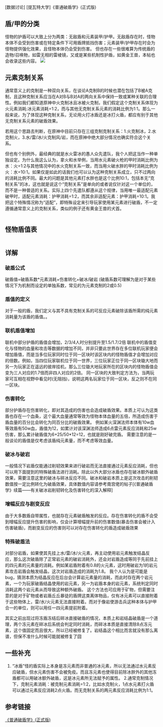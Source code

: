 [数据讨论] [提瓦特大学]《普通破盾学》(正式版)

## 盾/甲的分类
怪物的护盾可以大致上分为两类：无敌盾和元素装甲/护甲。无敌盾存在时，怪物本体不会受到伤害或在特定条件下可用盾牌抵挡伤害；元素装甲/护甲存在时会为怪物提供强化效果，且怪物本体仍会受到伤害。
但也存在一些很难算为传统盾的造物/召唤物，如雷无相的雷棱镜，又或是某些机制性护盾，如黄金王兽，本帖也会收录这些内容。
![](https://api2.mubu.com/v3/document_image/4d0e7878-c4fa-47ed-a7ba-a0896f0cf91c-3807603.jpg)

## 元素克制关系
通常意义上的克制是一种双向关系，在谈论A克制B的时候也潜在包括了B被A克制，且这种克制关系应当在A对B与B对A的两向关系中保持一致或某种关联的合理性。例如我们都知道原神中火克制冰且冰被火克制，我们假定这个克制关系体现为火元素消耗:冰元素消耗=1:2，而与其他无克制关系元素的消耗比例为1:1。那么一般来说，为了体现这种克制关系，无论用火打冰盾还是冰打火盾，都应有别于其他无克制关系元素的破盾效果。

若用这个思路去判断，在原神中目前只存在三组克制克制关系：1.火克制冰，2.水克制火，3.水/雷/冰/火克制风/岩，而在原神中绝大部分情况也确实符合这个关系。

但也有个别例外，最经典的就是水火雷冰的愚人众先遣队，我个人把这当作一种单独设定。为什么我这么认为，拿火和水举例，当用水元素破火枪的甲时消耗比例为水：火=1:2与其他情况中的水火克制关系一致，而当用火破水胖的甲时消耗比例为火：水=10:1。如果仅是如此的话我们也可以认为这种克制关系成立，只不过两向的消耗比例不同。最大的问题是其他元素打水胖也是这个比例10:1，包括本无“克制关系”的冰，这也就是说这个“克制关系”是单向的或者说仅针对这一个单位的，而不是一种普适的关系。实际上四个先遣队都遵从这个规律，当用唯一最适配元素破甲时，适配元素消耗：护甲消耗=1:2，而其余非适配元素：护甲消耗=10:1。我把这个特殊情况称为“适配”，即特殊设定来引导玩家使用某元素进行破盾，不一定遵循通常意义上的克制关系，类似的例子还有黄金王兽的犬首。

![]()

## 怪物盾值表

![]()

## 详解
### 破盾公式
破盾值=破盾系数*元素消耗+伤害转化+破冰/破岩
(破盾系数可理解为是对于某些情况下为机制而设定的单独系数，常见的为元素克制的2或0.5)
### 盾值的定义
对于一般的盾，我们定义与其不具有克制关系的可反应元素破除该盾所需的纯元素消耗量为该盾的盾值。。
### 联机盾值增加
联机中部分护盾的盾值会增加，2/3/4人时分别提升至1.5/1.7/2倍
联机中的盾值变化与怪物的血量和攻击等数据的增加不同，并非只要此世界存在多位联机玩家便会增加盾值，而是当多位玩家同时位于同一区块时该区块内的怪物盾值才会增加对应的倍数。例如，当四位玩家联机位于同一世界，三位玩家正位于同一区块锄大地而另一为玩家正在遥远的彼岸挂机，那么三位锄大地玩家所在的区块内的怪物盾值会变为三人对应的1.7倍而非四人对应的2倍。
同一区块的大致判定方法为，当两玩家可互相在视野中看见时(无阻挡)，说明这两名玩家位于同一区块，反之则不在同一区块。
### 伤害转化
部分护盾存在伤害转化，即对其造成的伤害也会造成破盾效果。本质上可认为这类盾也存在一个血条，这个最大血量通常等效为怪物本体血量的五倍，所造成伤害于盾血量的百分比会转化为同百分比的破盾效果。
例如某火深渊法师本体有10w血等效盾有50w血，盾值为12，如累计对该深渊法师造成6点雷元素反应消耗和25w伤害，那么累计破盾值为6+25/50*12=12，也就是刚好破完盾。
需要注意的是一般谈论的盾值是仅考虑该盾纯元素量，而不考虑等效血量。
### 破冰与破岩
一般情况下岩盾仅能通过削韧效果来进行破岩而无法直接通过元素反应消耗，但也可以用下面提到的特殊破盾法进行消耗。除此以外大部分冰盾也存在破冰额外破盾效果，需要注意这里的破冰与碎冰反应不同。破冰和破岩本质上是这次攻击的削韧数值按一定比例转化为破盾效果，具体数值内容请参考南宫佬的帖子[《普通破盾学》续篇——有关破冰岩削韧转化及伤害转化的深入解释]
### 增幅反应与剧变反应
由于大多数盾自带属性，也就存在元素破盾触发的反应。存在伤害转化的盾不会受到增幅反应提升伤害的影响，仅会计算增幅提升前的伤害数值(暴击伤害会被计入伤害破盾)，而剧变反应的伤害则可以对存在伤害转化的盾造成破盾效果
### 特殊破盾法
对部分岩盾，如果使其先挂上水/雷/冰/火元素，再主动使用岩元素触发结晶反应，那么这次破盾除了正常岩元素的破岩消耗外，还会对岩盾造成等同于先前挂上的四元素的元素量的消耗。例如某岩盾附着有0.8的火元素，这时用破岩为1的岩元素攻击岩盾会触发结晶，这次对岩盾造成的消耗为1.8。
我个人认为是可能是bug，猜测本质为结晶反应在后台会计算岩元素量的消耗，而此时存在两个岩元素，一个为玩家破盾结晶使用的岩元素，另一为岩盾本身的岩元素，系统判定同时消耗这两个岩元素从而导致这种额外破盾。
这个方法也可应用于矿物，但需要注意的是对于矿物或者岩盾丘丘暴徒的盾牌这类离体物品，仅有冰元素可以直接附着于这些物体上，雷/水/火元素无法直接附着。而对于像岩使游击兵这种本体与护甲合一的单位，则可以用任一四元素提前附着。

其实之前出现过将冻盾冻结后碎冰直接破盾的情况，本质上和岩结晶破盾是一个道理，两个冻元素在碎冰后系统会判定同时消耗，而碎冰本质是直接清除8点冻元素，这个值固定而且很大，所以已经被修复了。岩结晶这个相比而言就没有那么离谱，但保不准什么时候可能就被修复了囧

## 一些补充
1. “冰盾”怪的盾实际上本身是冻元素而非普通的冰元素，所以无法通过水元素反应破盾，但水元素伤害不会被免疫。而且冻元素也使得目前除冰胖外的其他冻盾都可以用破冰额外破盾，这是冰元素所无法赋予的属性。
2.通常克制情况下，克制元素消耗：被克制元素消耗=1:2，比如水克制火，1点水元素打火盾可以通过元素反应消耗2点火盾。而无克制关系的两元素反应消耗比例为1:1。

## 参考链接
[《普通破盾学》(正式版)](https://nga.178.com/read.php?tid=30360737&rand=874)




